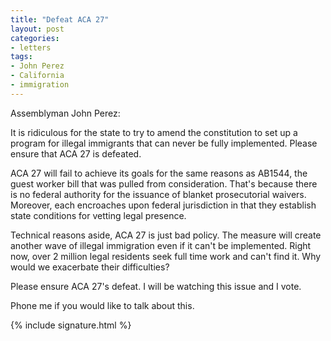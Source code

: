 ```yaml
---
title: "Defeat ACA 27"
layout: post
categories:
- letters
tags:
- John Perez
- California
- immigration
---
```


Assemblyman John Perez:

It is ridiculous for the state to try to amend the constitution to set up a program for illegal immigrants that can never be fully implemented. Please ensure that ACA 27 is defeated.

ACA 27 will fail to achieve its goals for the same reasons as AB1544, the guest worker bill that was pulled from consideration. That's because there is no federal authority for the issuance of blanket prosecutorial waivers. Moreover, each encroaches upon federal jurisdiction in that they establish state conditions for vetting legal presence.

Technical reasons aside, ACA 27 is just bad policy. The measure will create another wave of illegal immigration even if it can't be implemented. Right now, over 2 million legal residents seek full time work and can't find it. Why would we exacerbate their difficulties?

Please ensure ACA 27's defeat. I will be watching this issue and I vote.

Phone me if you would like to talk about this.

{% include signature.html %}
